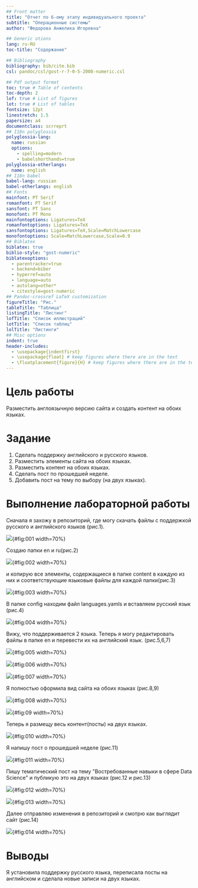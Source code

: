 ```yaml
---
## Front matter
title: "Отчет по 6-ому этапу индивидуального проекта"
subtitle: "Операционные системы"
author: "Федорова Анжелика Игоревна"

## Generic otions
lang: ru-RU
toc-title: "Содержание"

## Bibliography
bibliography: bib/cite.bib
csl: pandoc/csl/gost-r-7-0-5-2008-numeric.csl

## Pdf output format
toc: true # Table of contents
toc-depth: 2
lof: true # List of figures
lot: true # List of tables
fontsize: 12pt
linestretch: 1.5
papersize: a4
documentclass: scrreprt
## I18n polyglossia
polyglossia-lang:
  name: russian
  options:
	- spelling=modern
	- babelshorthands=true
polyglossia-otherlangs:
  name: english
## I18n babel
babel-lang: russian
babel-otherlangs: english
## Fonts
mainfont: PT Serif
romanfont: PT Serif
sansfont: PT Sans
monofont: PT Mono
mainfontoptions: Ligatures=TeX
romanfontoptions: Ligatures=TeX
sansfontoptions: Ligatures=TeX,Scale=MatchLowercase
monofontoptions: Scale=MatchLowercase,Scale=0.9
## Biblatex
biblatex: true
biblio-style: "gost-numeric"
biblatexoptions:
  - parentracker=true
  - backend=biber
  - hyperref=auto
  - language=auto
  - autolang=other*
  - citestyle=gost-numeric
## Pandoc-crossref LaTeX customization
figureTitle: "Рис."
tableTitle: "Таблица"
listingTitle: "Листинг"
lofTitle: "Список иллюстраций"
lotTitle: "Список таблиц"
lolTitle: "Листинги"
## Misc options
indent: true
header-includes:
  - \usepackage{indentfirst}
  - \usepackage{float} # keep figures where there are in the text
  - \floatplacement{figure}{H} # keep figures where there are in the text
---
```


# Цель работы

Разместить англоязычную версию сайта и создать контент на обоих языках.

# Задание

1. Сделать поддержку английского и русского языков.
2. Разместить элементы сайта на обоих языках.
3. Разместить контент на обоих языках.
4. Сделать пост по прошедшей неделе.
5. Добавить пост на тему по выбору (на двух языках).

# Выполнение лабораторной работы

Сначала я захожу в репозиторий, где могу скачать файлы с поддержкой русского и английского языков (рис.1).

![](image/1.png){#fig:001 width=70%}

Создаю папки en и ru(рис.2) 

![](image/2.png){#fig:002 width=70%}

и копирую все элементы, содержащиеся в папке сontent в каждую из них и соответствующие языковые файлы для каждой папки(рис.3) 

![](image/3.png){#fig:003 width=70%}

В папке config находим файл languages.yamls и вставляем русский язык (рис.4) 

![](image/4.png){#fig:004 width=70%}

Вижу, что поддерживается 2 языка. Теперь я могу редактировать файлы в папке  en и перевести их на английский язык. (рис.5,6,7) 

![](image/5.png){#fig:005 width=70%}

![](image/6.png){#fig:006 width=70%}

![](image/7.png){#fig:007 width=70%}

Я полностью оформила вид сайта на обоих языках (рис.8,9) 

![](image/8.png){#fig:008 width=70%}

![](image/9.png){#fig:09 width=70%}

Теперь я размещу весь контент(посты) на двух языках. 

![](image/10.png){#fig:010 width=70%}

Я напишу пост о прошедшей неделе (рис.11) 

![](image/11.png){#fig:011 width=70%}

Пишу тематический пост на тему "Востребованные навыки в сфере Data Science" и публикую это на двух языках (рис.12 и рис.13) 

![](image/12.png){#fig:012 width=70%}

![](image/13.png){#fig:013 width=70%}

Далее отправляю изменения в репозиторий и смотрю как выглядит сайт (рис.14) 

![](image/14.png){#fig:014 width=70%}



# Выводы

Я установила поддержку русского языка, переписала посты на английском и сделала новые записи на двух языках.
